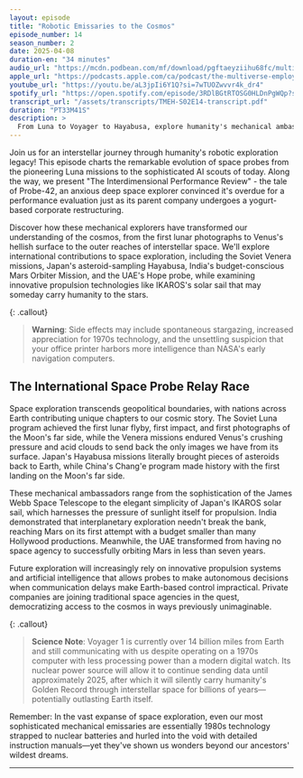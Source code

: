 ```yaml
---
layout: episode
title: "Robotic Emissaries to the Cosmos"
episode_number: 14
season_number: 2
date: 2025-04-08
duration-en: "34 minutes"
audio_url: "https://mcdn.podbean.com/mf/download/pgftaeyziihu68fc/multiverse-employee-handbook-s02e14-robotic-emissaries.mp3"
apple_url: "https://podcasts.apple.com/ca/podcast/the-multiverse-employee-handbook/id1764134739?i=1000701845764"
youtube_url: "https://youtu.be/aL3jpIi6Y1Q?si=7wTUOZwvvr4k_dr4"
spotify_url: "https://open.spotify.com/episode/3RDlBGtRTOSG0HLDnPgWQp?si=6yRUb9J8RsypRkC8mYJ9vw"
transcript_url: "/assets/transcripts/TMEH-S02E14-transcript.pdf"
duration: "PT33M41S"
description: >
  From Luna to Voyager to Hayabusa, explore humanity's mechanical ambassadors to the cosmos and their peculiar predicaments, including one probe's anxiety about its performance review following a corporate takeover.
---
```


Join us for an interstellar journey through humanity's robotic exploration legacy! This episode charts the remarkable evolution of space probes from the pioneering Luna missions to the sophisticated AI scouts of today. Along the way, we present "The Interdimensional Performance Review" - the tale of Probe-42, an anxious deep space explorer convinced it's overdue for a performance evaluation just as its parent company undergoes a yogurt-based corporate restructuring.

Discover how these mechanical explorers have transformed our understanding of the cosmos, from the first lunar photographs to Venus's hellish surface to the outer reaches of interstellar space. We'll explore international contributions to space exploration, including the Soviet Venera missions, Japan's asteroid-sampling Hayabusa, India's budget-conscious Mars Orbiter Mission, and the UAE's Hope probe, while examining innovative propulsion technologies like IKAROS's solar sail that may someday carry humanity to the stars.

{: .callout}
> **Warning**: Side effects may include spontaneous stargazing, increased appreciation for 1970s technology, and the unsettling suspicion that your office printer harbors more intelligence than NASA's early navigation computers.

## The International Space Probe Relay Race
Space exploration transcends geopolitical boundaries, with nations across Earth contributing unique chapters to our cosmic story. The Soviet Luna program achieved the first lunar flyby, first impact, and first photographs of the Moon's far side, while the Venera missions endured Venus's crushing pressure and acid clouds to send back the only images we have from its surface. Japan's Hayabusa missions literally brought pieces of asteroids back to Earth, while China's Chang'e program made history with the first landing on the Moon's far side.

These mechanical ambassadors range from the sophistication of the James Webb Space Telescope to the elegant simplicity of Japan's IKAROS solar sail, which harnesses the pressure of sunlight itself for propulsion. India demonstrated that interplanetary exploration needn't break the bank, reaching Mars on its first attempt with a budget smaller than many Hollywood productions. Meanwhile, the UAE transformed from having no space agency to successfully orbiting Mars in less than seven years.

Future exploration will increasingly rely on innovative propulsion systems and artificial intelligence that allows probes to make autonomous decisions when communication delays make Earth-based control impractical. Private companies are joining traditional space agencies in the quest, democratizing access to the cosmos in ways previously unimaginable.

{: .callout}
> **Science Note**: Voyager 1 is currently over 14 billion miles from Earth and still communicating with us despite operating on a 1970s computer with less processing power than a modern digital watch. Its nuclear power source will allow it to continue sending data until approximately 2025, after which it will silently carry humanity's Golden Record through interstellar space for billions of years—potentially outlasting Earth itself.

Remember: In the vast expanse of space exploration, even our most sophisticated mechanical emissaries are essentially 1980s technology strapped to nuclear batteries and hurled into the void with detailed instruction manuals—yet they've shown us wonders beyond our ancestors' wildest dreams.

---

